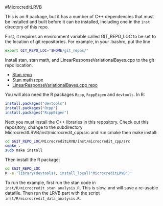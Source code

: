 #MicrocreditLRVB

This is an R package, but it has a number of C++ dependencies that
must be installed and built before it can be installed, including one
in the `inst` directory of this repo.

First, it requires an environment variable called GIT_REPO_LOC to be
set to the location of git repositories.  For example, in your .bashrc,
put the line

```bash
export GIT_REPO_LOC="$HOME/git_repos/"
```

Install stan, stan math, and LinearResponseVariationalBayes.cpp to the git
repo location.

* [Stan repo](https://github.com/stan-dev/stan)
* [Stan math repo](https://github.com/stan-dev/math)
* [LinearResponseVariationalBayes.cpp repo](https://github.com/rgiordan/LinearResponseVariationalBayes.cpp)

You will also need the R packages `Rcpp`, `RcppEigen` and `devtools`.  In R:

```R
install.packages("devtools")
install.packages("Rcpp")
install.packages("RcppEigen")
```

Next you must install the C++ libraries in this repository.  Check out this
repository, change to the subdirectory MicrocreditLRVB/inst/microcredit_cpp/src and
run cmake then make install:

```bash
cd $GIT_REPO_LOC/MicrocreditLRVB/inst/microcredit_cpp/src
cmake .
sudo make install
```

Then install the R package:

```bash
cd $GIT_REPO_LOC
R -e 'library(devtools); install_local("MicrocreditLRVB")'
```

To run the example, first run the stan code in
`inst/R/microcredit_stan_analysis.R`.
This is slow, and will save a re-usable datafile.  Then run the LRVB part with
the script
`inst/R/microcredit_data_analysis.R`.
